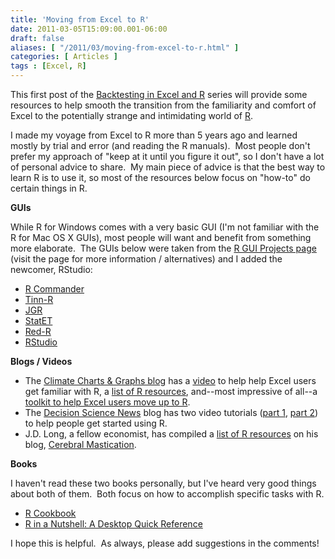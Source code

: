 ```yaml
---
title: 'Moving from Excel to R'
date: 2011-03-05T15:09:00.001-06:00
draft: false
aliases: [ "/2011/03/moving-from-excel-to-r.html" ]
categories: [ Articles ]
tags : [Excel, R]
---
```


This first post of the [Backtesting in Excel and R](http://blog.fosstrading.com/2011/02/backtesting-in-excel-and-r.html) series will provide some resources to help smooth the transition from the familiarity and comfort of Excel to the potentially strange and intimidating world of [R](http://www.r-project.org/).  
  
I made my voyage from Excel to R more than 5 years ago and learned mostly by trial and error (and reading the R manuals).  Most people don't prefer my approach of "keep at it until you figure it out", so I don't have a lot of personal advice to share.  My main piece of advice is that the best way to learn R is to use it, so most of the resources below focus on "how-to" do certain things in R.  
  
**GUIs**  
  
While R for Windows comes with a very basic GUI (I'm not familiar with the R for Mac OS X GUIs), most people will want and benefit from something more elaborate.  The GUIs below were taken from the [R GUI Projects page](http://www.sciviews.org/_rgui/) (visit the page for more information / alternatives) and I added the newcomer, RStudio:  

*   [R Commander](http://socserv.mcmaster.ca/jfox/Misc/Rcmdr/)
*   [Tinn-R](http://www.sciviews.org/SciViews-R/index.html%3ESciViews-R%3C/a%3E%3C/li%3E%0A%3Cli%3E%3Ca%20href=)
*   [JGR](http://jgr.markushelbig.org/)
*   [StatET](http://www.walware.de/goto/statet)
*   [Red-R](http://www.red-r.org/)
*   [RStudio](http://www.rstudio.org/)

**Blogs / Videos**  

*   The [Climate Charts & Graphs blog](http://chartsgraphs.wordpress.com/) has a [video](http://chartsgraphs.wordpress.com/2009/02/27/video-to-help-excel-users-get-familiar-with-r/) to help help Excel users get familiar with R, a [list of R resources](http://chartsgraphs.wordpress.com/r-resources/), and--most impressive of all--a [toolkit to help Excel users move up to R](http://chartsgraphs.wordpress.com/learnr-toolkit/).
*   The [Decision Science News](http://www.decisionsciencenews.com/) blog has two video tutorials ([part 1](http://www.decisionsciencenews.com/2007/09/26/r-video-tutorial-number-1/), [part 2](http://www.decisionsciencenews.com/2007/10/02/r-video-tutorial-number-2/)) to help people get started using R.
*   J.D. Long, a fellow economist, has compiled a [list of R resources](http://www.cerebralmastication.com/r-resources/) on his blog, [Cerebral Mastication](http://www.cerebralmastication.com/).

**Books**  
  
I haven't read these two books personally, but I've heard very good things about both of them.  Both focus on how to accomplish specific tasks with R.  

*   [R Cookbook](http://www.amazon.com/gp/product/0596809158?ie=UTF8&tag=fosstrading-20&linkCode=as2&camp=1789&creative=390957&creativeASIN=0596809158)
*   [R in a Nutshell: A Desktop Quick Reference](http://www.amazon.com/gp/product/059680170X?ie=UTF8&tag=fosstrading-20&linkCode=as2&camp=1789&creative=390957&creativeASIN=059680170X)

I hope this is helpful.  As always, please add suggestions in the comments!
